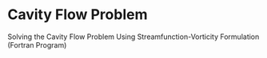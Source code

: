 # Cavity Flow Problem
Solving the Cavity Flow Problem Using Streamfunction-Vorticity Formulation (Fortran Program)
